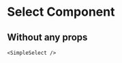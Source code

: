 <script setup lang="ts">
import {SimpleSelect} from 'simple-daisy-vue'
</script>

# Select Component

## Without any props

<SimpleSelect/>

```vue
<SimpleSelect />
```